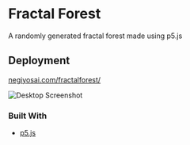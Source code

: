 # Fractal Forest

A randomly generated fractal forest made using p5.js

## Deployment 

[negiyosai.com/fractalforest/](https://negiyosai.com/fractalforest/)

![Desktop Screenshot](/assets/S1.png)

### Built With

* [p5.js](https://p5js.org/)
